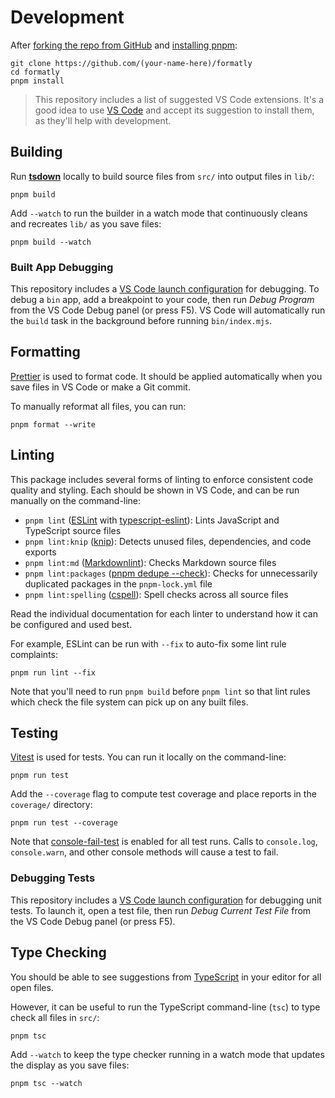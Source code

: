 # Development

After [forking the repo from GitHub](https://help.github.com/articles/fork-a-repo) and [installing pnpm](https://pnpm.io/installation):

```shell
git clone https://github.com/(your-name-here)/formatly
cd formatly
pnpm install
```

> This repository includes a list of suggested VS Code extensions.
> It's a good idea to use [VS Code](https://code.visualstudio.com) and accept its suggestion to install them, as they'll help with development.

## Building

Run [**tsdown**](https://tsdown.dev) locally to build source files from `src/` into output files in `lib/`:

```shell
pnpm build
```

Add `--watch` to run the builder in a watch mode that continuously cleans and recreates `lib/` as you save files:

```shell
pnpm build --watch
```

### Built App Debugging

This repository includes a [VS Code launch configuration](https://code.visualstudio.com/docs/editor/debugging) for debugging.
To debug a `bin` app, add a breakpoint to your code, then run _Debug Program_ from the VS Code Debug panel (or press F5).
VS Code will automatically run the `build` task in the background before running `bin/index.mjs`.

## Formatting

[Prettier](https://prettier.io) is used to format code.
It should be applied automatically when you save files in VS Code or make a Git commit.

To manually reformat all files, you can run:

```shell
pnpm format --write
```

## Linting

This package includes several forms of linting to enforce consistent code quality and styling.
Each should be shown in VS Code, and can be run manually on the command-line:

- `pnpm lint` ([ESLint](https://eslint.org) with [typescript-eslint](https://typescript-eslint.io)): Lints JavaScript and TypeScript source files
- `pnpm lint:knip` ([knip](https://github.com/webpro/knip)): Detects unused files, dependencies, and code exports
- `pnpm lint:md` ([Markdownlint](https://github.com/DavidAnson/markdownlint)): Checks Markdown source files
- `pnpm lint:packages` ([pnpm dedupe --check](https://pnpm.io/cli/dedupe)): Checks for unnecessarily duplicated packages in the `pnpm-lock.yml` file
- `pnpm lint:spelling` ([cspell](https://cspell.org)): Spell checks across all source files

Read the individual documentation for each linter to understand how it can be configured and used best.

For example, ESLint can be run with `--fix` to auto-fix some lint rule complaints:

```shell
pnpm run lint --fix
```

Note that you'll need to run `pnpm build` before `pnpm lint` so that lint rules which check the file system can pick up on any built files.

## Testing

[Vitest](https://vitest.dev) is used for tests.
You can run it locally on the command-line:

```shell
pnpm run test
```

Add the `--coverage` flag to compute test coverage and place reports in the `coverage/` directory:

```shell
pnpm run test --coverage
```

Note that [console-fail-test](https://github.com/JoshuaKGoldberg/console-fail-test) is enabled for all test runs.
Calls to `console.log`, `console.warn`, and other console methods will cause a test to fail.

### Debugging Tests

This repository includes a [VS Code launch configuration](https://code.visualstudio.com/docs/editor/debugging) for debugging unit tests.
To launch it, open a test file, then run _Debug Current Test File_ from the VS Code Debug panel (or press F5).

## Type Checking

You should be able to see suggestions from [TypeScript](https://typescriptlang.org) in your editor for all open files.

However, it can be useful to run the TypeScript command-line (`tsc`) to type check all files in `src/`:

```shell
pnpm tsc
```

Add `--watch` to keep the type checker running in a watch mode that updates the display as you save files:

```shell
pnpm tsc --watch
```
